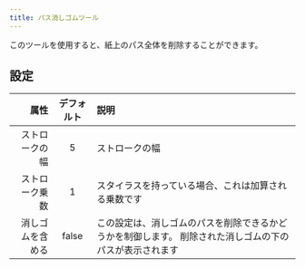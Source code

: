 ```yaml
---
title: パス消しゴムツール
---
```


このツールを使用すると、紙上のパス全体を削除することができます。

## 設定

|       属性 | デフォルト | 説明                                                   |
| -------: | :---: | :--------------------------------------------------- |
|  ストロークの幅 |   5   | ストロークの幅                                              |
|  ストローク乗数 |   1   | スタイラスを持っている場合、これは加算される乗数です                           |
| 消しゴムを含める | false | この設定は、消しゴムのパスを削除できるかどうかを制御します。 削除された消しゴムの下のパスが表示されます |
